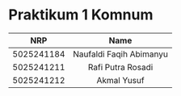 # Praktikum 1 Komnum
|    NRP     |      Name      |
| :--------: | :------------: |
| 5025241184 | Naufaldi Faqih Abimanyu  |
| 5025241211 | Rafi Putra Rosadi |
| 5025241212 | Akmal Yusuf |
